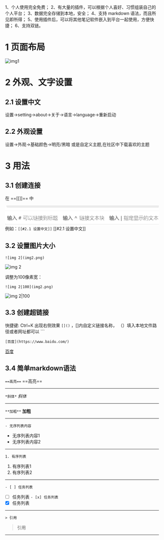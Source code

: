 1、个人使用完全免费；
2、有大量的插件，可以根据个人喜好、习惯组装自己的个人平台；
3、数据完全存储到本地，安全；
4、支持 markdown 语法，而且所见即所得；
5、使用插件后，可以将其他笔记软件嵌入到平台一起使用，方便快捷；
6、支持双链。
# 1 页面布局

![img1](img1.png)

# 2 外观、文字设置
## 2.1 设置中文

设置→setting→about→关于→语言→language→重新启动 

## 2.2 外观设置

设置→外观→基础颜色→明亮/黑暗
或是自定义主题,在社区中下载喜欢的主题

# 3 用法
## 3.1 创建连接
在  ==[[]]== 中

![创建连接](img/img5.png)
例如：`[[#2.1 设置中文]]`
	[[#2.1 设置中文]]
	
## 3.2 设置图片大小
```
![img 2](img2.png)
```
![img 2](img2.png)

调整为100像素宽：

```
![img 2|100](img2.png)
```
![img 2|100](img2.png)

## 3.3 创建超链接

快捷键: Ctrl+K 出现右侧效果 `[]()` ，[]内自定义链接名称， （）填入本地文件路径或者网址都可以 ```

```
[百度](https://www.baidu.com/)
```
[百度](https://www.baidu.com/)
## 3.4 简单markdown语法

``==高亮==`` ==高亮==

---

``*斜体*``    *斜体*

---
``**加粗**``  **加粗**

---
``- 无序列表内容``
- 无序列表内容1
- 无序列表内容2
---
``1. 有序列表``
1. 有序列表1
2. 有序列表2
---
``- [ ] 任务列表``
- [ ] 任务列表
``- [x] 任务列表``
- [x] 任务列表
---
``> 引用``
> 引用
> 

---







